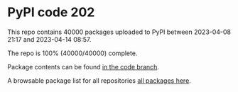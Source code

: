 # PyPI code 202

This repo contains 40000 packages uploaded to PyPI between 
2023-04-08 21:17 and 2023-04-14 08:57.

The repo is 100% (40000/40000) complete.

Package contents can be found [in the code branch](https://github.com/pypi-data/pypi-mirror-202/tree/code/packages).

A browsable package list for all repositories [all packages here](https://pypi-data.github.io/website/repositories/pypi-mirror-202).


